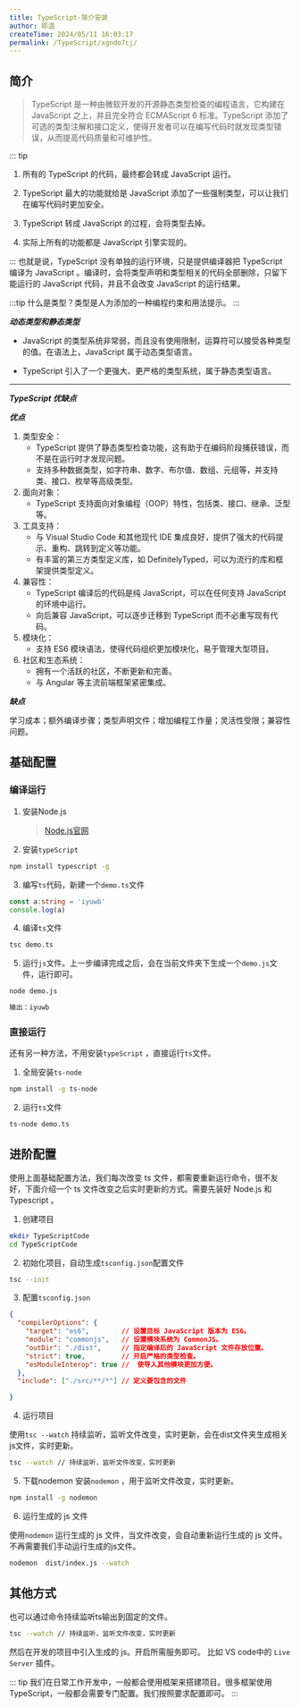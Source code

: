 ```yaml
---
title: TypeScript-简介安装
author: 耶温
createTime: 2024/05/11 16:03:17
permalink: /TypeScript/xgndo7cj/
---
```


## 简介

> TypeScript 是一种由微软开发的开源静态类型检查的编程语言，它构建在 JavaScript 之上，并且完全符合 ECMAScript 6 标准。TypeScript 添加了可选的类型注解和接口定义，使得开发者可以在编写代码时就发现类型错误，从而提高代码质量和可维护性。


::: tip 

1. 所有的 TypeScript  的代码，最终都会转成 JavaScript 运行。 

2. TypeScript 最大的功能就给是 JavaScript 添加了一些强制类型，可以让我们在编写代码时更加安全。

3. TypeScript 转成 JavaScript 的过程，会将类型去掉。

4. 实际上所有的功能都是 JavaScript 引擎实现的。

:::
也就是说，TypeScript 没有单独的运行环境，只是提供编译器把 TypeScript 编译为 JavaScript 。编译时，会将类型声明和类型相关的代码全部删除，只留下能运行的 JavaScript 代码，并且不会改变 JavaScript 的运行结果。


:::tip
什么是类型？类型是人为添加的一种编程约束和用法提示。
:::

***动态类型和静态类型***

-    JavaScript 的类型系统非常弱，而且没有使用限制，运算符可以接受各种类型的值。在语法上，JavaScript 属于动态类型语言。

-    TypeScript 引入了一个更强大、更严格的类型系统，属于静态类型语言。

<hr>

***TypeScript 优缺点***

***优点***

1. 类型安全：
    -   TypeScript 提供了静态类型检查功能，这有助于在编码阶段捕获错误，而不是在运行时才发现问题。
    -   支持多种数据类型，如字符串、数字、布尔值、数组、元组等，并支持类、接口、枚举等高级类型。
2. 面向对象：
    -   TypeScript 支持面向对象编程（OOP）特性，包括类、接口、继承、泛型等。
3. 工具支持：
    -   与 Visual Studio Code 和其他现代 IDE 集成良好，提供了强大的代码提示、重构、跳转到定义等功能。
    -   有丰富的第三方类型定义库，如 DefinitelyTyped，可以为流行的库和框架提供类型定义。
3. 兼容性：
    -   TypeScript 编译后的代码是纯 JavaScript，可以在任何支持 JavaScript 的环境中运行。
    -   向后兼容 JavaScript，可以逐步迁移到 TypeScript 而不必重写现有代码。
4. 模块化：
    -   支持 ES6 模块语法，使得代码组织更加模块化，易于管理大型项目。
5. 社区和生态系统：
    -   拥有一个活跃的社区，不断更新和完善。
    -   与 Angular 等主流前端框架紧密集成。

***缺点***

学习成本；额外编译步骤；类型声明文件；增加编程工作量；灵活性受限；兼容性问题。



## 基础配置

### 编译运行
1.  安装Node.js

    > [Node.js官网](https://nodejs.org/zh-cn)

2.  安装`typeScript`
```sh
npm install typescript -g
```

3.  编写`ts`代码，新建一个`demo.ts`文件
```typescript
const a:string = 'iyuwb'
console.log(a)
```

4.  编译`ts`文件
```sh
tsc demo.ts
```

5.  运行`js`文件。上一步编译完成之后，会在当前文件夹下生成一个`demo.js`文件，运行即可。
```sh
node demo.js  

输出：iyuwb
```



### 直接运行

还有另一种方法，不用安装`typeScript` ，直接运行`ts`文件。


1. 全局安装`ts-node`

```sh
npm install -g ts-node
```

2. 运行`ts`文件
```sh
ts-node demo.ts
```

## 进阶配置

使用上面基础配置方法，我们每次改变 ts 文件，都需要重新运行命令，很不友好，下面介绍一个 ts 文件改变之后实时更新的方式。需要先装好 Node.js 和 Typescript 。
 

1. 创建项目

```sh
mkdir TypeScriptCode
cd TypeScriptCode
```

2. 初始化项目，自动生成`tsconfig.json`配置文件

```sh
tsc --init
```


3.  配置`tsconfig.json`
```json
{
  "compilerOptions": { 
    "target": "es6",        // 设置目标 JavaScript 版本为 ES6。
    "module": "commonjs",   // 设置模块系统为 CommonJS。
    "outDir": "./dist",     // 指定编译后的 JavaScript 文件存放位置。
    "strict": true,         // 开启严格的类型检查。
    "esModuleInterop": true //  使导入其他模块更加方便。
  },
  "include": ["./src/**/*"] // 定义要包含的文件

}
```


4.  运行项目

使用`tsc --watch` 持续监听，监听文件改变，实时更新，会在dist文件夹生成相关js文件，实时更新。
```sh
tsc --watch // 持续监听，监听文件改变，实时更新
```

5. 下载nodemon 
安装`nodemon` ，用于监听文件改变，实时更新。
```sh
npm install -g nodemon
```

6. 运行生成的 js 文件

使用`nodemon` 运行生成的 js 文件，当文件改变，会自动重新运行生成的 js 文件。不再需要我们手动运行生成的js文件。

```sh
nodemon  dist/index.js --watch
```

## 其他方式

也可以通过命令持续监听ts输出到固定的文件。
```sh
tsc --watch // 持续监听，监听文件改变，实时更新
```
然后在开发的项目中引入生成的 js。开启所需服务即可。 比如 VS code中的 `Live Server` 插件。

::: tip
我们在日常工作开发中，一般都会使用框架来搭建项目。很多框架使用TypeScript，一般都会需要专门配置。我们按照要求配置即可。
:::



